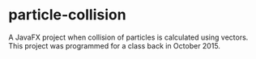 # particle-collision
A JavaFX project when collision of particles is calculated using vectors. This project was programmed for a class back in October 2015.
